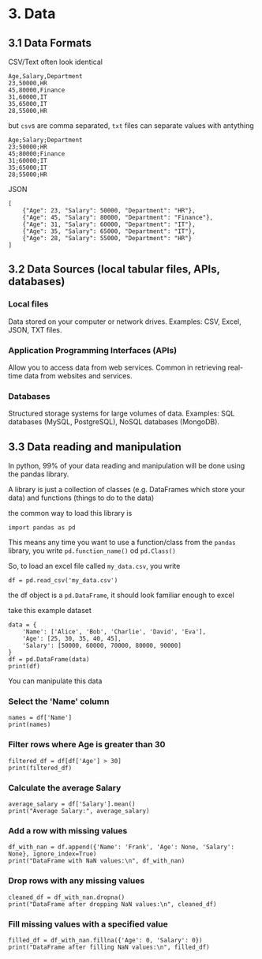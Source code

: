 # 3. Data

## 3.1 Data Formats

CSV/Text often look identical

```
Age,Salary,Department
23,50000,HR
45,80000,Finance
31,60000,IT
35,65000,IT
28,55000,HR
```

but `csv`s are comma separated, `txt` files can separate values with antything

```
Age;Salary;Department
23;50000;HR
45;80000;Finance
31;60000;IT
35;65000;IT
28;55000;HR
```

JSON

```
[
    {"Age": 23, "Salary": 50000, "Department": "HR"},
    {"Age": 45, "Salary": 80000, "Department": "Finance"},
    {"Age": 31, "Salary": 60000, "Department": "IT"},
    {"Age": 35, "Salary": 65000, "Department": "IT"},
    {"Age": 28, "Salary": 55000, "Department": "HR"}
]
```

## 3.2 Data Sources (local tabular files, APIs, databases)


### Local files

Data stored on your computer or network drives.
Examples: CSV, Excel, JSON, TXT files.

### Application Programming Interfaces (APIs) 

Allow you to access data from web services.
Common in retrieving real-time data from websites and services.


### Databases

Structured storage systems for large volumes of data.
Examples: SQL databases (MySQL, PostgreSQL), NoSQL databases (MongoDB).

## 3.3 Data reading and manipulation 

In python, 99% of your data reading and manipulation will be done using the pandas library.

A library is just a collection of classes (e.g. DataFrames which store your data) and functions (things to do to the data)

the common way to load this library is

```
import pandas as pd
```

This means any time you want to use a function/class from the `pandas` library, you write `pd.function_name()` od `pd.Class()`

So, to load an excel file called `my_data.csv`, you write

```
df = pd.read_csv('my_data.csv')
```

the df object is a `pd.DataFrame`, it should look familiar enough to excel

take this example dataset

```
data = {
    'Name': ['Alice', 'Bob', 'Charlie', 'David', 'Eva'],
    'Age': [25, 30, 35, 40, 45],
    'Salary': [50000, 60000, 70000, 80000, 90000]
}
df = pd.DataFrame(data)
print(df)
```

You can manipulate this data

### Select the 'Name' column
```
names = df['Name']
print(names)
```

### Filter rows where Age is greater than 30
```
filtered_df = df[df['Age'] > 30]
print(filtered_df)
```

### Calculate the average Salary
```
average_salary = df['Salary'].mean()
print("Average Salary:", average_salary)
```

### Add a row with missing values
```
df_with_nan = df.append({'Name': 'Frank', 'Age': None, 'Salary': None}, ignore_index=True)
print("DataFrame with NaN values:\n", df_with_nan)
```

### Drop rows with any missing values
```
cleaned_df = df_with_nan.dropna()
print("DataFrame after dropping NaN values:\n", cleaned_df)
```

### Fill missing values with a specified value
```
filled_df = df_with_nan.fillna({'Age': 0, 'Salary': 0})
print("DataFrame after filling NaN values:\n", filled_df)
```
